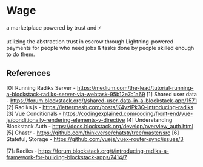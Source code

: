 # Wage

a marketplace powered by trust and ⚡️

utilizing the abstraction trust in escrow through Lightning-powered payments for people who need jobs & tasks done by people skilled enough to do them.

## References

[0] Running Radiks Server - https://medium.com/the-lead/tutorial-running-a-blockstack-radiks-server-via-webtask-95b12e7c1a69
[1] Shared user data - https://forum.blockstack.org/t/shared-user-data-in-a-blockstack-app/1571
[2] Radiks.js - https://lettermesh.com/posts/K4yzlPk3Q-introducing-radiks
[3] Vue Conditionals - https://codingexplained.com/coding/front-end/vue-js/conditionally-rendering-elements-v-directive
[4] Understanding Blockstack Auth - https://docs.blockstack.org/develop/overview_auth.html
[5] Chastr - https://github.com/thinkverse/chatstr/tree/master/src
[6] Stateful, Storage - https://github.com/vuejs/vuex-router-sync/issues/3

[7]: Radiks - https://forum.blockstack.org/t/introducing-radiks-a-framework-for-building-blockstack-apps/7414/7
